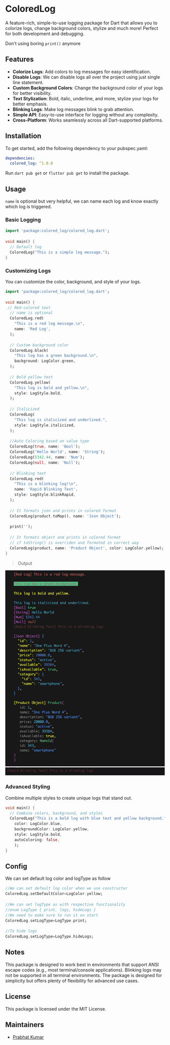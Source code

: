# ColoredLog
A feature-rich, simple-to-use logging package for Dart that allows you to colorize logs, change background colors, stylize and much more! Perfect for both development and debugging.

Don't using boring `print()` anymore

## Features
- **Colorize Logs**: Add colors to log messages for easy identification.
- **Disable Logs**: We can disable logs all over the project using just single line statement.
- **Custom Background Colors**: Change the background color of your logs for better visibility.
- **Text Stylization**: Bold, italic, underline, and more, stylize your logs for better emphasis.
- **Blinking Logs**: Make log messages blink to grab attention.
- **Simple API**: Easy-to-use interface for logging without any complexity.
- **Cross-Platform**: Works seamlessly across all Dart-supported platforms.

## Installation
To get started, add the following dependency to your pubspec.yaml:

```yaml
dependencies:
  colored_log: ^1.0.0
```
Run `dart pub get` or  `flutter pub get` to install the package.

## Usage
`name` is optional but very helpful, we can name each log and know exactly which log is triggered.
### Basic Logging
```dart
import 'package:colored_log/colored_log.dart';

void main() {
  // Default log
  ColoredLog("This is a simple log message.");
}

```
### Customizing Logs
You can customize the color, background, and style of your logs.
```dart
import 'package:colored_log/colored_log.dart';

void main() {
 // Red-colored text
  // name is optional
  ColoredLog.red(
    "This is a red log message.\n",
    name: 'Red Log',
  );

  // Custom background color
  ColoredLog.black(
    "This log has a green background.\n",
    background: LogColor.green,
  );

  // Bold yellow text
  ColoredLog.yellow(
    "This log is bold and yellow.\n",
    style: LogStyle.bold,
  );

  // Italicized
  ColoredLog(
    "This log is italicized and underlined.",
    style: LogStyle.italicized,
  );

  //Auto Coloring based on value type
  ColoredLog(true, name: 'Bool');
  ColoredLog('Hello World', name: 'String');
  ColoredLog(5342.44, name: 'Num');
  ColoredLog(null, name: 'Null');

  // Blinking text
  ColoredLog.red(
    "This is a blinking log!\n",
    name: 'Rapid Blinking Text',
    style: LogStyle.blinkRapid,
  );

  // It formats json and prints in colored format
  ColoredLog(product.toMap(), name: 'Json Object');

  print('');

  // It formats object and prints in colored format
  // if toString() is overriden and formated in correct way
  ColoredLog(product, name: 'Product Object', color: LogColor.yellow);
}


```
 > Output

![Output.png](example/images/output.png)
![blink_log.png](example/images/blink_log.gif)

### Advanced Styling
Combine multiple styles to create unique logs that stand out.
```dart
void main() {
  // Combine colors, background, and styles
  ColoredLog("This is a bold log with blue text and yellow background.",
    color: LogColor.blue,
    backgroundColor: LogColor.yellow,
    style: LogStyle.bold,
    autoColoring: false,
    );
}
```
## Config
We can set default log color and logType as follow
```dart
//We can set default log color when we use constructor
ColoredLog.setDefaultColor=LogColor.yellow;

//We can set logType as with respective functionality
//enum LogType { print, logs, hideLogs }
//We need to make sure to run it on start
ColoredLog.setLogType=LogType.print;

//To hide logs 
ColoredLog.setLogType=LogType.hideLogs;
```

## Notes
This package is designed to work best in environments that support ANSI escape codes (e.g., most terminal/console applications).
Blinking logs may not be supported in all terminal environments.
The package is designed for simplicity but offers plenty of flexibility for advanced use cases.

## License
This package is licensed under the MIT License.

## Maintainers
- [Prabhat Kumar](https://github.com/thisisprabhat)